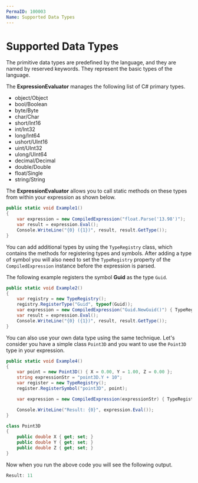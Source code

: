 ```yaml
---
PermaID: 100003
Name: Supported Data Types
---
```


# Supported Data Types

The primitive data types are predefined by the language, and they are named by reserved keywords. They represent the basic types of the language.

The **ExpressionEvaluator** manages the following list of C# primary types.

 - object/Object
 - bool/Boolean
 - byte/Byte
 - char/Char
 - short/Int16
 - int/Int32
 - long/Int64
 - ushort/UInt16
 - uint/UInt32
 - ulong/UInt64
 - decimal/Decimal
 - double/Double
 - float/Single
 - string/String

The **ExpressionEvaluator** allows you to call static methods on these types from within your expression as shown below.

```csharp
public static void Example1()
{
    var expression = new CompiledExpression("float.Parse('13.98')");
    var result = expression.Eval();
    Console.WriteLine("{0} ({1})", result, result.GetType());
}
```

You can add additional types by using the `TypeRegistry` class, which contains the methods for registering types and symbols. After adding a type of symbol you will also need to set the `TypeRegistry` property of the `CompiledExpression` instance before the expression is parsed.

The following example registers the symbol **Guid** as the type `Guid`.

```csharp
public static void Example2()
{
    var registry = new TypeRegistry();
    registry.RegisterType("Guid", typeof(Guid));  
    var expression = new CompiledExpression("Guid.NewGuid()") { TypeRegistry = registry };
    var result = expression.Eval();
    Console.WriteLine("{0} ({1})", result, result.GetType());
}
```

You can also use your own data type using the same technique. Let's consider you have a simple class `Point3D` and you want to use the `Point3D` type in your expression.

```csharp
public static void Example4()
{
    var point = new Point3D() { X = 0.00, Y = 1.00, Z = 0.00 };
    string expressionStr = "point3D.Y + 10";
    var register = new TypeRegistry();
    register.RegisterSymbol("point3D", point);

    var expression = new CompiledExpression(expressionStr) { TypeRegistry = register };

    Console.WriteLine("Result: {0}", expression.Eval());
}

class Point3D
{
    public double X { get; set; }
    public double Y { get; set; }
    public double Z { get; set; }
}
```

Now when you run the above code you will see the following output.

```csharp
Result: 11
```

